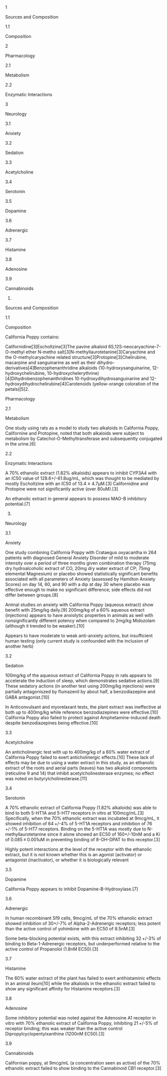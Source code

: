 1

Sources and Composition

1.1

Composition

2

Pharmacology

2.1

Metabolism

2.2

Enzymatic Interactions

3

Neurology

3.1

Anxiety

3.2

Sedation

3.3

Acetylcholine

3.4

Serotonin

3.5

Dopamine

3.6

Adrenergic

3.7

Histamine

3.8

Adenosine

3.9

Cannabinoids

1.

Sources and Composition

1.1

Composition

California Poppy contains:

Californidine[3]Escholtzine[3]The pavine alkaloid 6S,12S-neocaryachine-7-O-methyl ether N-metho salt[3]N-methyllaurotetanine[3]Caryachine and the O-methylcaryachine related structure[3]Protopine[3]Chelirubine, macarpine and sanguinarine as well as their dihydro- derivatives[4]Benzophenanthridine alkaloids (10-hydroxysanguinarine, 12-hydroxychelirubine, 10-hydroxychelerythrine)[4]Dihydrobenzophenanthridines 10-hydroxydihydrosanguinarine and 12-hydroxydihydrochelirubine[4]Carotenoids (yellow-orange coloration of the petals)[5]2.

Pharmacology

2.1

Metabolism

One study using rats as a model to study two alkaloids in California Poppy, Californine and Protopine, noted that both alkaloids were subject to metabolism by Catechol-O-Methyltransferase and subsequently conjugated in the urine.[6]

2.2

Enzymatic Interactions

A 70% ethanolic extract (1.82% alkaloids) appears to inhibit CYP3A4 with an IC50 value of 128.6+/-61.8ug/mL, which was thought to be mediated by mostly Escholtzine with an IC50 of 13.4 ± 4.7μM.[3] Californidine and Protopine were not significantly active (over 80uM).[3]

An ethanolic extract in general appears to possess MAO-B inhibitory potential.[7]

3.

Neurology

3.1

Anxiety

One study combining California Poppy with Crataegus oxyacantha in 264 patients with diagnosed General Anxiety Disorder of mild to moderate intensity over a period of three months given combination therapy (75mg dry hydroalcoholic extract of CO, 20mg dry water extract of CP; 75mg elemental Magnesium) or placebo showed statistically significant benefits associated with all parameters of Anxiety (assessed by Hamilton Anxiety Scores) on day 14, 60, and 90 with a dip at day 30 where placebo was effective enough to make no significant difference; side effects did not differ between groups.[8]

Animal studies on anxiety with California Poppy (aqueous extract) show benefit with 25mg/kg daily.[9] 200mg/kg of a 60% aqueous extract (injections) appears to have anxiolytic properties in animals as well with nonsignificantly different potency when compared to 2mg/kg Midozolam (although it trended to be weaker).[10]

Appears to have moderate to weak anti-anxiety actions, but insufficient human testing (only current study is confounded with the inclusion of another herb)

3.2

Sedation

100mg/kg of the aqueous extract of California Poppy in rats appears to accelerate the induction of sleep, which demonstrates sedative actions.[9] These sedatory actions (in another test using 200mg/kg injections) were partially antagoniszed by ﬂumazenil by about half, a benzodiazepine and GABA antagonist.[10]

In Anticonvulsant and myorelaxant tests, the plant extract was ineffective at both up to 400mg/kg while reference benzodiazepines were effective.[10] California Poppy also failed to protect against Amphetamine-induced death despite benzodiazepines being effective.[10]

3.3

Acetylcholine

An anticholinergic test with up to 400mg/kg of a 60% water extract of California Poppy failed to exert anticholinergic effects.[10] These lack of effects may be due to using a water extract in this study, as an ethanolic extract of the roots and aerial parts (leaves) has two alkaloid components (reticuline 9 and 14) that inhibit acetylcholinesterase enzymes; no effect was noted on butyrylcholinesterase.[11]

3.4

Serotonin

A 70% ethanolic extract of California Poppy (1.82% alkaloids) was able to bind to both 5-HT1A and 5-HT7 receptors in vitro at 100mcg/mL.[3] Specifically, when the 70% ethanolic extract was incubated at 9mcg/mL, it showed inhibition of 64 +/-4% of 5-HT1A receptors and inhibition of 76 +/-1% of 5-HT7 receptors. Binding on the 5-HT1A was mostly due to N-methyllaurotetanine since it alone showed an EC50 of 160+/-10nM and a Ki of 0.085 ± 0.001uM in preventing binding of 8-OH-DPAT to this receptor.[3]

Highly potent interactions at the level of the receptor with the ethanolic extract, but it is not known whether this is an agonist (activator) or antagonist (inactivator), or whether it is biologically relevant

3.5

Dopamine

California Poppy appears to inhibit Dopamine-B-Hydroxylase.[7]

3.6

Adrenergic

In human recombinant Sf9 cells, 9mcg/mL of the 70% ethanolic extract showed inhibition of 30+/-7% of Alpha-2-Adrenergic receptors; less potent than the active control of yohimbine with an EC50 of 8.5nM.[3]

Some beta-blocking potential exists, with this extract inhibiting 32 +/-3% of binding to Beta-1-Adrenergic receptors, but underperformed relative to the active control of Propanolol (1.8nM EC50).[3]

3.7

Histamine

The 60% water extract of the plant has failed to exert antihistaminic effects in an animal ileum[10] while the alkaloids in the ethanolic extract failed to show any significant affinity for Histamine receptors.[3]

3.8

Adenosine

Some inhibitory potential was noted against the Adenosine A1 receptor in vitro with 70% ethanolic extract of California Poppy, inhibiting 21 +/-5% of receptor binding; this was weaker than the active control Dipropylcyclopentylxanthine (1200nM EC50).[3]

3.9

Cannabinoids

Californian poppy, at 9mcg/mL (a concentration seen as active) of the 70% ethanolic extract failed to show binding to the Cannabinoid CB1 receptor.[3]

